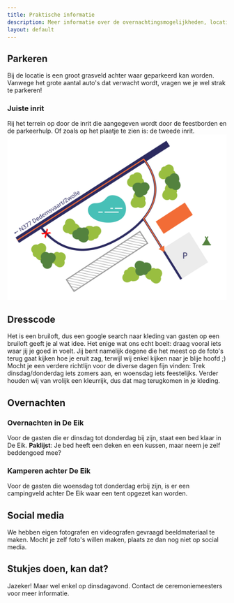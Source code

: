 ```yaml
---
title: Praktische informatie
description: Meer informatie over de overnachtingsmogelijkheden, locatie en andere details van de bruiloft.
layout: default
---
```

## Parkeren
Bij de locatie is een groot grasveld achter waar geparkeerd kan worden. Vanwege het grote aantal auto's dat verwacht wordt, vragen we je wel strak te parkeren!

### Juiste inrit
Rij het terrein op door de inrit die aangegeven wordt door de feestborden en de parkeerhulp. Of zoals op het plaatje te zien is: de tweede inrit.
![Een plattegrond van de route naar de parkeerplaatsen](/images/parkeren-decorated.svg)

## Dresscode
Het is een bruiloft, dus een google search naar kleding van gasten op een bruiloft geeft je al wat idee. Het enige wat ons echt boeit: draag vooral iets waar jij je goed in voelt. Jij bent namelijk degene die het meest op de foto's terug gaat kijken hoe je eruit zag, terwijl wij enkel kijken naar je blije hoofd ;)
Mocht je een verdere richtlijn voor de diverse dagen fijn vinden: Trek dinsdag/donderdag iets zomers aan, en woensdag iets feestelijks. Verder houden wij van vrolijk een kleurrijk, dus dat mag terugkomen in je kleding.

## Overnachten

### Overnachten in De Eik
Voor de gasten die er dinsdag tot donderdag bij zijn, staat een bed klaar in De Eik. 
**Paklijst**: Je bed heeft een deken en een kussen, maar neem je zelf beddengoed mee?

### Kamperen achter De Eik
Voor de gasten die woensdag tot donderdag erbij zijn, is er een campingveld achter De Eik waar een tent opgezet kan worden.

## Social media
We hebben eigen fotografen en videografen gevraagd beeldmateriaal te maken.
Mocht je zelf foto's willen maken, plaats ze dan nog niet op social media.

## Stukjes doen, kan dat?
Jazeker! Maar wel enkel op dinsdagavond. Contact de ceremoniemeesters voor meer informatie.
